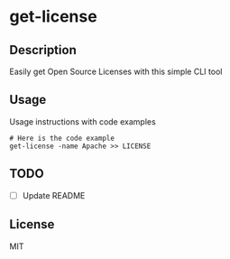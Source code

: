 # get-license

## Description

Easily get Open Source Licenses with this simple CLI tool

## Usage

Usage instructions with code examples

```shell
# Here is the code example
get-license -name Apache >> LICENSE
```

## TODO

- [ ] Update README

## License

MIT
